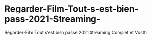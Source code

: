 # Regarder-Film-Tout-s-est-bien-pass-2021-Streaming-
Regarder-Film Tout s’est bien passé 2021 Streaming Complet et Vostfr
